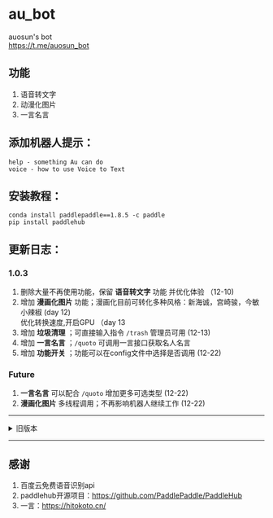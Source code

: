 # au_bot
auosun's bot  
https://t.me/auosun_bot
## 功能
1. 语音转文字
2. 动漫化图片
3. 一言名言

## 添加机器人提示：
```BotFather
help - something Au can do 
voice - how to use Voice to Text
```

## 安装教程：
```
conda install paddlepaddle==1.8.5 -c paddle
pip install paddlehub
```

## 更新日志：
### 1.0.3
1. 删除大量不再使用功能，保留 **语音转文字** 功能 并优化体验 （12-10)
2. 增加 **漫画化图片** 功能；漫画化目前可转化多种风格：新海诚，宫崎骏，今敏小辣椒 (day 12)  
   优化转换速度,开启GPU （day 13
3. 增加 **垃圾清理** ；可直接输入指令 `/trash` 管理员可用 (12-13)
4. 增加 **一言名言** ；`/quoto` 可调用一言接口获取名人名言
5. 增加 **功能开关** ；功能可以在config文件中选择是否调用 (12-22)

### Future
1. **一言名言** 可以配合 `/quoto` 增加更多可选类型 (12-22)
2. **漫画化图片** 多线程调用；不再影响机器人继续工作 (12-22)
----
<details>
  <summary> 旧版本 </summary>

   已经搁置分支 old-version
   #### 1.0.1
   1. 功能开发 语音转文字 （4/5）
   2. 增加错误反馈   
   3. 添加测试机器人 
   4. 功能开发 代理分发 (4/6)
   #### 1.0.2
   1. 增加 某2ray api接口
   2. 设置 某2ray和bot之间的绑定 (5/12)

</details>

----
## 感谢
1. 百度云免费语音识别api
2. paddlehub开源项目：https://github.com/PaddlePaddle/PaddleHub
3. 一言：https://hitokoto.cn/

